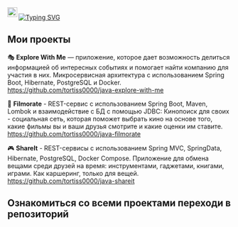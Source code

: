 <a href="https://t.me/Tortiss00">
  <img align="left" alt="Telegram" width="22px" src="https://cdn.jsdelivr.net/npm/simple-icons@v3/icons/telegram.svg" />

</a>  [![Typing SVG](https://readme-typing-svg.herokuapp.com?color=%2336BCF7&lines=Мой+телеграм)](https://t.me/Tortiss00)

## Мои проекты


🎭 **Explore With Me** — приложение, которое дает возможность делиться информацией об интересных событиях и помогает найти компанию для участия в них. Микросервисная архитектура с использованием Spring Boot, Hibernate, PostgreSQL и Docker.<br/>
https://github.com/tortiss0000/java-explore-with-me

🎥 **Filmorate** - REST-сервис с использованием Spring Boot, Maven, Lombok и взаимодействие с БД  с помощью JDBC: Кинопоиск для своих - социальная сеть, которая
поможет выбрать кино на основе того, какие фильмы вы и ваши друзья смотрите и какие оценки им ставите.<br />
https://github.com/tortiss0000/java-filmorate

🎮 **ShareIt** - REST-сервисы с использованием Spring MVC, SpringData, Hibernate, PostgreSQL, Docker Compose. 
Приложение для обмена вещами среди друзей на время: инструментами, гаджетами, книгами, играми. Как каршеринг, только для вещей.<br />
https://github.com/tortiss0000/java-shareit



## Ознакомиться со всеми проектами переходи в репозиторий
